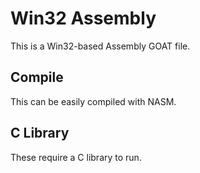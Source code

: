 # Win32 Assembly
This is a Win32-based Assembly GOAT file.
## Compile
This can be easily compiled with NASM.
## C Library
These require a C library to run.
